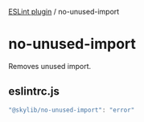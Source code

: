 [ESLint plugin](index.md) / no-unused-import

# no-unused-import

Removes unused import.

## eslintrc.js

```ts
"@skylib/no-unused-import": "error"
```
